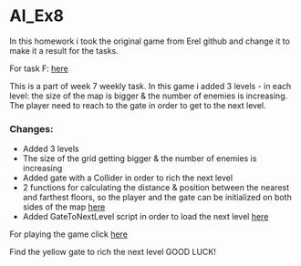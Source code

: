 # AI_Ex8

In this homework i took the original game from Erel github and change it to make it a result for the tasks.

For task F: [here](https://github.com/LeveI-Up/Tiles_Ex7/blob/main/%D7%9E%D7%98%D7%9C%D7%94%207.pdf)

This is a part of week 7 weekly task.
In this game i added 3 levels - in each level: the size of the map is bigger & the number of enemies is increasing.
The player need to reach to the gate in order to get to the next level.
### Changes:
  * Added 3 levels
  * The size of the grid getting bigger & the number of enemies is increasing
  * Added gate with a Collider in order to rich the next level
  * 2 functions for calculating the distance & position between the nearest and farthest floors, so the player and the gate can be initialized on both sides of the map [here](https://github.com/LeveI-Up/Tiles_Ex7/blob/main/Assets/Scripts/4-generation/TilemapCaveGenerator.cs)
  * Added GateToNextLevel script in order to load the next level [here](https://github.com/LeveI-Up/Tiles_Ex7/blob/main/Assets/Scripts/4-generation/GateToNextLevel.cs)
 
  For playing the game click [here](https://almogre.itch.io/tiles-ex7) 
  
  Find the yellow gate to rich the next level GOOD LUCK!
